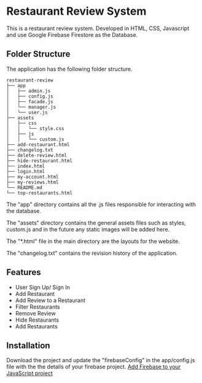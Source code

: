 # Restaurant Review System

This is a restaurant review system. Developed in HTML, CSS, Javascript and use Google Firebase Firestore as the Database.

## Folder Structure
The application has the following folder structure.
```
restaurant-review
├── app
│   ├── admin.js
│   ├── config.js
│   ├── facade.js
│   └── manager.js
│   └── user.js
├── assets
│   ├── css
│   │   └── style.css
│   ├── js
│   │   └── custom.js
├── add-restaurant.html
├── changelog.txt
├── delete-review.html
├── hide-restaurant.html
├── index.html
├── login.html
├── my-account.html
├── my-reviews.html
└── README.md
└── top-restaurants.html
```

The "app" directory contains all the .js files responsible for interacting with the database.

The "assets" directory contains the general assets files such as styles, custom.js and in the future any static images will be added here. 

The "*.html" file in the main directory are the layouts for the website.

The "changelog.txt" contains the revision history of the application.

## Features

- User Sign Up/ Sign In
- Add Restaurant
- Add Review to a Restaurant
- Filter Restaurants
- Remove Review
- Hide Restaurants
- Add Restaurants

## Installation

Download the project and update the "firebaseConfig" in the app/config.js file with the the details of your firebase project. [Add Firebase to your JavaScript project ](https://firebase.google.com/docs/web/setup)   
